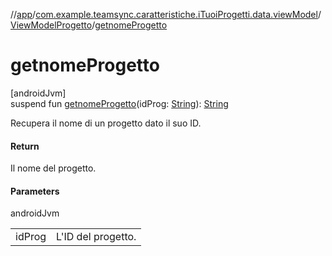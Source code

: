 //[app](../../../index.md)/[com.example.teamsync.caratteristiche.iTuoiProgetti.data.viewModel](../index.md)/[ViewModelProgetto](index.md)/[getnomeProgetto](getnome-progetto.md)

# getnomeProgetto

[androidJvm]\
suspend fun [getnomeProgetto](getnome-progetto.md)(idProg: [String](https://kotlinlang.org/api/latest/jvm/stdlib/kotlin/-string/index.html)): [String](https://kotlinlang.org/api/latest/jvm/stdlib/kotlin/-string/index.html)

Recupera il nome di un progetto dato il suo ID.

#### Return

Il nome del progetto.

#### Parameters

androidJvm

| | |
|---|---|
| idProg | L'ID del progetto. |
